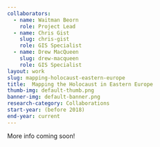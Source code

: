 ```yaml
---
collaborators: 
  - name: Waitman Beorn
    role: Project Lead
  - name: Chris Gist
    slug: chris-gist
    role: GIS Specialist
  - name: Drew MacQueen
    slug: drew-macqueen
    role: GIS Specialist
layout: work
slug: mapping-holocaust-eastern-europe
title:  Mapping the Holocaust in Eastern Europe
thumb-img: default-thumb.png
banner-img: default-banner.png
research-category: Collaborations
start-year: (before 2018)
end-year: current
---
```

More info coming soon!
